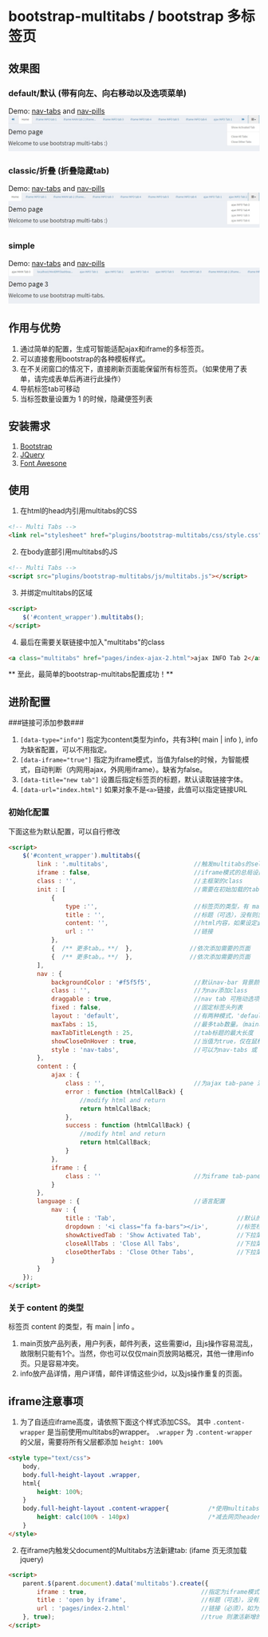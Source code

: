# bootstrap-multitabs / bootstrap 多标签页 #

## 效果图 ##
### default/默认 (带有向左、向右移动以及选项菜单) ###
Demo: [nav-tabs](http://edwinhuish.oschina.io/multi-tabs/demo/index.html) and [nav-pills](http://edwinhuish.oschina.io/multi-tabs/demo/index-default-pills.html)
![Multi Tabs Screenshot](screenshot-default.jpg)
### classic/折叠 (折叠隐藏tab) ###
Demo: [nav-tabs](http://edwinhuish.oschina.io/multi-tabs/demo/index-classic.html) and [nav-pills](http://edwinhuish.oschina.io/multi-tabs/demo/index-classic-pills.html)
![Multi Tabs Screenshot](screenshot-classic.jpg)
### simple ###
Demo: [nav-tabs](http://edwinhuish.oschina.io/multi-tabs/demo/index-simple.html) and [nav-pills](http://edwinhuish.oschina.io/multi-tabs/demo/index-simple-pills.html)
![Multi Tabs Screenshot](screenshot-simple.jpg)

## 作用与优势 ##
1. 通过简单的配置，生成可智能适配ajax和iframe的多标签页。
2. 可以直接套用bootstrap的各种模板样式。
3. 在不关闭窗口的情况下，直接刷新页面能保留所有标签页。（如果使用了表单，请完成表单后再进行此操作）
4. 导航标签tab可移动
5. 当标签数量设置为 1 的时候，隐藏便签列表

## 安装需求 ##
1. [Bootstrap](http://getbootstrap.com/)
2. [JQuery](http://jquery.com/)
3. [Font Awesone](http://fontawesome.io/icons/)

## 使用 ##
1. 在html的head内引用multitabs的CSS
```html
<!-- Multi Tabs -->
<link rel="stylesheet" href="plugins/bootstrap-multitabs/css/style.css">
```

2. 在body底部引用multitabs的JS
```html
<!-- Multi Tabs -->
<script src="plugins/bootstrap-multitabs/js/multitabs.js"></script>
```

3. 并绑定multitabs的区域
```html
<script>
    $('#content_wrapper').multitabs();
</script>
```

4. 最后在需要关联链接中加入"multitabs"的class
```html
<a class="multitabs" href="pages/index-ajax-2.html">ajax INFO Tab 2</a>
```

** 至此，最简单的bootstrap-multitabs配置成功！**


## 进阶配置 ##

###链接可添加参数###
1. ```[data-type="info"]``` 指定为content类型为info，共有3种( main | info ), info 为缺省配置，可以不用指定。
2. ```[data-iframe="true"]``` 指定为iframe模式，当值为false的时候，为智能模式，自动判断（内网用ajax，外网用iframe）。缺省为false。
3. ```[data-title="new tab"]``` 设置后指定标签页的标题，默认读取链接字体。
4. ```[data-url="index.html"]``` 如果对象不是```<a>```链接，此值可以指定链接URL

### 初始化配置 ###
下面这些为默认配置，可以自行修改
```html
<script>
    $('#content_wrapper').multitabs({
        link : '.multitabs',                        //触发multitabs的selector text，注意需要有".","#"等
        iframe : false,                             //iframe模式的总局设置。当值为false的时候，为智能模式，自动判断（内网用ajax，外网用iframe）。缺省为false。
        class : '',                                 //主框架的class
        init : [                                    //需要在初始加载的tab
            {                                       
                type :'',                           //标签页的类型，有 main | info，缺省为 info
                title : '',                         //标题（可选），没有则显示网址
                content: '',                        //html内容，如果设定此值，下面的URL设定则无效
                url : ''                            //链接
            }, 
            {  /** 更多tab。。**/  },                //依次添加需要的页面
            {  /** 更多tab。。**/  },                //依次添加需要的页面
        ],       
        nav : {
            backgroundColor : '#f5f5f5',            //默认nav-bar 背景颜色
            class : '',                             //为nav添加class
            draggable : true,                       //nav tab 可拖动选项
            fixed : false,                          //固定标签头列表
            layout : 'default',                     //有两种模式，'default', 'classic'(所有隐藏tab都在下拉菜单里) 和 'simple'
            maxTabs : 15,                           //最多tab数量。（main和editor不计算在内) 当为1时，整个标签栏隐藏。main和editor分别只能有1个标签。
            maxTabTitleLength : 25,                 //tab标题的最大长度
            showCloseOnHover : true,                //当值为true，仅在鼠标悬浮时显示关闭按钮。false时一直显示
            style : 'nav-tabs',                     //可以为nav-tabs 或 nav-pills
        },
        content : {
            ajax : {
                class : '',                         //为ajax tab-pane 添加class
                error : function (htmlCallBack) {
                    //modify html and return
                    return htmlCallBack;
                },
                success : function (htmlCallBack) {
                    //modify html and return
                    return htmlCallBack;
                }
            },
            iframe : {
                class : ''                          //为iframe tab-pane 添加class
            }
        },
        language : {                                //语言配置
            nav : {
                title : 'Tab',                                  //默认的标签页名称
                dropdown : '<i class="fa fa-bars"></i>',        //标签栏的下拉菜单名称
                showActivedTab : 'Show Activated Tab',          //下拉菜单的显示激活页面
                closeAllTabs : 'Close All Tabs',                //下拉菜单的关闭所有页面
                closeOtherTabs : 'Close Other Tabs',            //下拉菜单的关闭其他页面
            }
        }
    });
</script>
```

### 关于 content 的类型 ###
标签页 content 的类型，有 main | info 。 
1. main页放产品列表，用户列表，邮件列表，这些需要id，且js操作容易混乱，故限制只能有1个。当然，你也可以仅仅main页放网站概况，其他一律用info页。只是容易冲突。
2. info放产品详情，用户详情，邮件详情这些少id，以及js操作重复的页面。

## iframe注意事项 ##
1. 为了自适应iframe高度，请依照下面这个样式添加CSS。 其中 ```.content-wrapper``` 是当前使用multitabs的wrapper。 ```.wrapper``` 为 ```.content-wrapper``` 的父层，需要将所有父层都添加 ```height: 100%```
```html
<style type="text/css">
    body,
    body.full-height-layout .wrapper,
    html{
        height: 100%;
    }
    body.full-height-layout .content-wrapper{           /*使用multitabs的wrapper*/
        height: calc(100% - 140px)                      /*减去网页header和footer的高度，AdminLTE的为140px*/
    }
</style>
```

2. 在iframe内触发父document的Multitabs方法新建tab: (ifame 页无须加载jquery)

```html
<script>
    parent.$(parent.document).data('multitabs').create({
        iframe : true,                                //指定为iframe模式，当值为false的时候，为智能模式，自动判断（内网用ajax，外网用iframe）。缺省为false。
        title : 'open by iframe',                     //标题（可选），没有则显示网址
        url : 'pages/index-2.html'                    //链接（必须），如为外链，强制为info页
    }, true);                                         //true 则激活新增的tab页
</script>
```